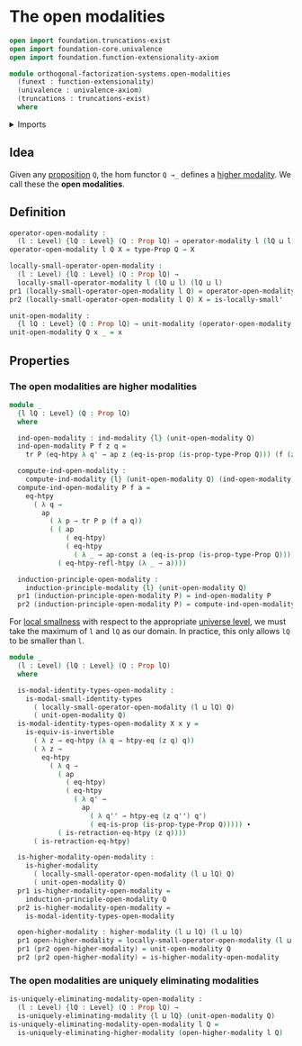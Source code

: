 # The open modalities

```agda
open import foundation.truncations-exist
open import foundation-core.univalence
open import foundation.function-extensionality-axiom

module orthogonal-factorization-systems.open-modalities
  (funext : function-extensionality)
  (univalence : univalence-axiom)
  (truncations : truncations-exist)
  where
```

<details><summary>Imports</summary>

```agda
open import foundation.action-on-identifications-functions
open import foundation.dependent-pair-types
open import foundation.dependent-products-propositions funext
open import foundation.equivalences funext
open import foundation.function-extensionality funext
open import foundation.identity-types funext
open import foundation.locally-small-types funext univalence truncations
open import foundation.propositions funext univalence
open import foundation.transport-along-identifications
open import foundation.universe-levels

open import orthogonal-factorization-systems.higher-modalities funext univalence truncations
open import orthogonal-factorization-systems.locally-small-modal-operators funext univalence truncations
open import orthogonal-factorization-systems.modal-induction funext univalence truncations
open import orthogonal-factorization-systems.modal-operators funext univalence truncations
open import orthogonal-factorization-systems.uniquely-eliminating-modalities funext univalence truncations
```

</details>

## Idea

Given any [proposition](foundation-core.propositions.md) `Q`, the hom functor
`Q →_` defines a
[higher modality](orthogonal-factorization-systems.higher-modalities.md). We
call these the **open modalities**.

## Definition

```agda
operator-open-modality :
  (l : Level) {lQ : Level} (Q : Prop lQ) → operator-modality l (lQ ⊔ l)
operator-open-modality l Q X = type-Prop Q → X

locally-small-operator-open-modality :
  (l : Level) {lQ : Level} (Q : Prop lQ) →
  locally-small-operator-modality l (lQ ⊔ l) (lQ ⊔ l)
pr1 (locally-small-operator-open-modality l Q) = operator-open-modality l Q
pr2 (locally-small-operator-open-modality l Q) X = is-locally-small'

unit-open-modality :
  {l lQ : Level} (Q : Prop lQ) → unit-modality (operator-open-modality l Q)
unit-open-modality Q x _ = x
```

## Properties

### The open modalities are higher modalities

```agda
module _
  {l lQ : Level} (Q : Prop lQ)
  where

  ind-open-modality : ind-modality {l} (unit-open-modality Q)
  ind-open-modality P f z q =
    tr P (eq-htpy λ q' → ap z (eq-is-prop (is-prop-type-Prop Q))) (f (z q) q)

  compute-ind-open-modality :
    compute-ind-modality {l} (unit-open-modality Q) (ind-open-modality)
  compute-ind-open-modality P f a =
    eq-htpy
      ( λ q →
        ap
          ( λ p → tr P p (f a q))
          ( ( ap
              ( eq-htpy)
              ( eq-htpy
                ( λ _ → ap-const a (eq-is-prop (is-prop-type-Prop Q))))) ∙
            ( eq-htpy-refl-htpy (λ _ → a))))

  induction-principle-open-modality :
    induction-principle-modality {l} (unit-open-modality Q)
  pr1 (induction-principle-open-modality P) = ind-open-modality P
  pr2 (induction-principle-open-modality P) = compute-ind-open-modality P
```

For [local smallness](foundation.locally-small-types.md) with respect to the
appropriate [universe level](foundation.universe-levels.md), we must take the
maximum of `l` and `lQ` as our domain. In practice, this only allows `lQ` to be
smaller than `l`.

```agda
module _
  (l : Level) {lQ : Level} (Q : Prop lQ)
  where

  is-modal-identity-types-open-modality :
    is-modal-small-identity-types
      ( locally-small-operator-open-modality (l ⊔ lQ) Q)
      ( unit-open-modality Q)
  is-modal-identity-types-open-modality X x y =
    is-equiv-is-invertible
      ( λ z → eq-htpy (λ q → htpy-eq (z q) q))
      ( λ z →
        eq-htpy
          ( λ q →
            ( ap
              ( eq-htpy)
              ( eq-htpy
                ( λ q' →
                  ap
                    ( λ q'' → htpy-eq (z q'') q')
                    ( eq-is-prop (is-prop-type-Prop Q))))) ∙
            ( is-retraction-eq-htpy (z q))))
      ( is-retraction-eq-htpy)

  is-higher-modality-open-modality :
    is-higher-modality
      ( locally-small-operator-open-modality (l ⊔ lQ) Q)
      ( unit-open-modality Q)
  pr1 is-higher-modality-open-modality =
    induction-principle-open-modality Q
  pr2 is-higher-modality-open-modality =
    is-modal-identity-types-open-modality

  open-higher-modality : higher-modality (l ⊔ lQ) (l ⊔ lQ)
  pr1 open-higher-modality = locally-small-operator-open-modality (l ⊔ lQ) Q
  pr1 (pr2 open-higher-modality) = unit-open-modality Q
  pr2 (pr2 open-higher-modality) = is-higher-modality-open-modality
```

### The open modalities are uniquely eliminating modalities

```agda
is-uniquely-eliminating-modality-open-modality :
  (l : Level) {lQ : Level} (Q : Prop lQ) →
  is-uniquely-eliminating-modality {l ⊔ lQ} (unit-open-modality Q)
is-uniquely-eliminating-modality-open-modality l Q =
  is-uniquely-eliminating-higher-modality (open-higher-modality l Q)
```
